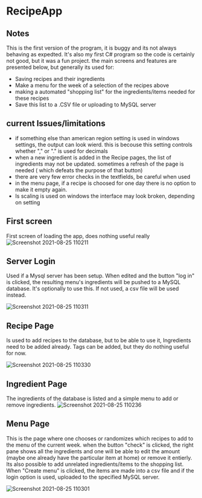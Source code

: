 # RecipeApp

## Notes
This is the first version of the program, it is buggy and its not always behaving as expedted. It's also my first C# program so the code is certainly not good,
but it was a fun project. 
the main screens and features are presented below, but generally its used for:
- Saving recipes and their ingredients
- Make a menu for the week of a selection of the recipes above
- making a automated "shopping list" for the ingredients/items needed for these recipes
- Save this list to a .CSV file or uploading to MySQL server 

## current Issues/limitations 

- if something else than american region setting is used in windows settings, the output can look wierd. this is becouse this setting controls whether "," or "." is used for decimals
- when a new ingredient is added in the Recipe pages, the list of ingredients may not be updated. sometimes a refresh of the page is needed ( which defeats the purpose of that button)
- there are very few error checks in the textfields, be careful when used
- in the menu page, if a recipe is choosed for one day there is no option to make it empty again. 
- Is scaling is used on windows the interface may look broken, depending on setting



## First screen
First screen of loading the app, does nothing useful really
![Screenshot 2021-08-25 110211](https://user-images.githubusercontent.com/66086794/130761933-15966e2d-12b1-4f95-8ae3-9a437fc56b8d.jpg)

## Server Login
Used if a Mysql server has been setup. When edited and the button "log in" is clicked, the resulting menu's ingredients will be pushed to a MySQL database. 
It's optionally to use this. If not used, a csv file will be used instead. 

![Screenshot 2021-08-25 110311](https://user-images.githubusercontent.com/66086794/130762185-b3a98979-4ab8-40ad-be52-94d1bb9cf711.jpg)

## Recipe Page
Is used to add recipes to the database, but to be able to use it, Ingredients need to be added already. Tags can be added, but they do nothing useful for now. 

![Screenshot 2021-08-25 110330](https://user-images.githubusercontent.com/66086794/130762275-a62b4523-62dd-4fb3-8717-f97e81ae9c5f.jpg)

## Ingredient Page
The ingredients of the database is listed and a simple menu to add or remove ingredients. 
![Screenshot 2021-08-25 110236](https://user-images.githubusercontent.com/66086794/130762346-eedecd4c-839a-4fd4-9139-ba0501a70664.jpg)

## Menu Page
This is the page where one chooses or randomizes which recipes to add to the menu of the current week. when the button "check" is clicked, the right pane shows all the ingredients
and one will be able to edit the amount (maybe one already have the particular item at home) or remove it entierly. Its also possible to add unrelated ingredients/items to the shopping list. 
When "Create menu" is clicked, the items are made into a csv file and if the login option is used, uploaded to the specified MySQL server.

![Screenshot 2021-08-25 110301](https://user-images.githubusercontent.com/66086794/130762390-84207268-3991-46fb-8dcd-60721619b37f.jpg)
